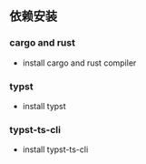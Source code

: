 ## 依赖安装

### cargo and rust
- install cargo and rust compiler

### typst
- install typst

### typst-ts-cli
- install typst-ts-cli
